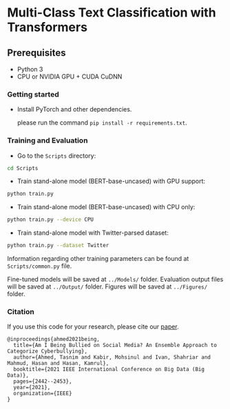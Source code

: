 # Multi-Class Text Classification with Transformers

## Prerequisites
- Python 3
- CPU or NVIDIA GPU + CUDA CuDNN



### Getting started


- Install PyTorch and other dependencies.

  please run the command `pip install -r requirements.txt`.

### Training and Evaluation
- Go to the `Scripts` directory:
```bash
cd Scripts
```

- Train stand-alone model (BERT-base-uncased) with GPU support:
```bash
python train.py
```
- Train stand-alone model (BERT-base-uncased) with CPU only:
```bash
python train.py --device CPU
```
- Train stand-alone model with Twitter-parsed dataset:
```bash
python train.py --dataset Twitter
```
Information regarding other training parameters can be found at `Scripts/common.py` file.

Fine-tuned models will be saved at `../Models/` folder.
Evaluation output files will be saved at `../Output/` folder.
Figures will be saved at `../Figures/` folder.


### Citation
If you use this code for your research, please cite our [paper](https://ieeexplore.ieee.org/abstract/document/9671594/).
```
@inproceedings{ahmed2021being,
  title={Am I Being Bullied on Social Media? An Ensemble Approach to Categorize Cyberbullying},
  author={Ahmed, Tasnim and Kabir, Mohsinul and Ivan, Shahriar and Mahmud, Hasan and Hasan, Kamrul},
  booktitle={2021 IEEE International Conference on Big Data (Big Data)},
  pages={2442--2453},
  year={2021},
  organization={IEEE}
}

```

 
